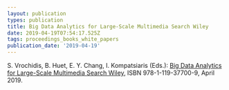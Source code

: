 ```yaml
---
layout: publication
types: publication
title: Big Data Analytics for Large-Scale Multimedia Search Wiley
date: 2019-04-19T07:54:17.525Z
tags: proceedings_books_white_papers
publication_date: '2019-04-19'
---
```

S. Vrochidis, B. Huet, E. Y. Chang, I. Kompatsiaris (Eds.): [Big Data Analytics for Large-Scale Multimedia Search Wiley](https://www.wiley.com/en-gr/Big+Data+Analytics+for+Large+Scale+Multimedia+Search-p-9781119377009), ISBN 978-1-119-37700-9, April 2019.

